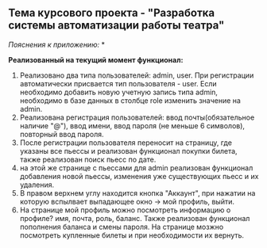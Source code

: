 ## Тема курсового проекта - "Разработка системы автоматизации работы театра"
*Пояснения к приложению:*
* 

**Реализованный на текущий момент функционал:**
1. Реализовано два типа пользователей: admin, user. При регистрации автоматически присвается тип пользователя - user. Если необходимо добавить новую учетную запись типа admin, необходимо в базе данных в столбце role изменить значение на admin. 
2. Реализована регистрация пользователей: ввод почты(обязательное наличие "@"), ввод имени, ввод пароля (не меньше 6 символов), повторный ввод пароля.
3. После регистрации пользователя переносит на страницу, где указаны все пьессы и реализован функционал покупки билета, также реализован поиск пьесс по дате.
4. на этой же странице с пьессами для admin реализован функционал добавления новой пьессы, изменения уже существующих пьесс и их удаления.
5. В правом верхнем углу находится кнопка "Аккаунт", при нажатии на которую вспылвает выпадающее окно -> мой профиль, выйти.
6. На странице мой профиль можно посмотреть информацию о профиле? имя, почта, роль, баланс. Также реализован функционал пополнения баланса и смены пароля.  На странице мозжно посмотреть купленные билеты и при необходимости их вернуть.
